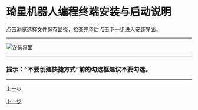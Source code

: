 # 琦星机器人编程终端安装与启动说明
点击浏览选择文件保存路径，检查完毕后点击下一步进入安装界面。

---

![安装界面](src\安装界面.jpg)

---

### 提示：“不要创建快捷方式”前的勾选框建议不要勾选。

---
[上一步](D:\用户说明文档\琦星机器人编程终端安装与启动说明\instruction-4.html)

[下一步](D:\用户说明文档\琦星机器人编程终端安装与启动说明\instruction-6.html)